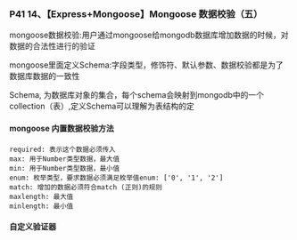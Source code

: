 ### P41 14、【Express+Mongoose】Mongoose 数据校验（五）

mongoose数据校验:用户通过mongoose给mongodb数据库增加数据的时候，对数据的合法性进行的验证

mongoose里面定义Schema:字段类型，修饰符、默认参数、数据校验都是为了数据库数据的一致性

Schema, 为数据库对象的集合，每个schema会映射到mongodb中的一个collection（表）,定义Schema可以理解为表结构的定

#### mongoose 内置数据校验方法

```
required: 表示这个数据必须传入
max: 用于Number类型数据，最大值
min: 用于Number类型数据，最小值
enum: 枚举类型，要求数据必须满足枚举值enum: ['0', '1', '2']
match: 增加的数据必须符合match (正则)的规则
maxlength: 最大值
minlength: 最小值
```

#### 自定义验证器

